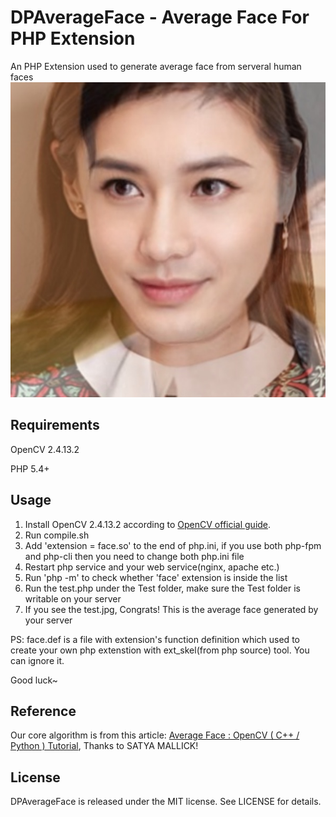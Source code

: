 DPAverageFace - Average Face For PHP Extension
===============

An PHP Extension used to generate average face from serveral human faces
![Output image](https://github.com/Xiaodupi108/DPAverageFace/raw/master/output/test.jpg)

Requirements
------------------
OpenCV 2.4.13.2

PHP 5.4+


Usage
------------------
1. Install OpenCV 2.4.13.2 according to [OpenCV official guide](http://docs.opencv.org/2.4/doc/tutorials/introduction/linux_install/linux_install.html).
2. Run compile.sh
3. Add 'extension = face.so' to the end of php.ini, if you use both php-fpm and php-cli then you need to change both php.ini file
4. Restart php service and your web service(nginx, apache etc.)
5. Run 'php -m' to check whether 'face' extension is inside the list
6. Run the test.php under the Test folder, make sure the Test folder is writable on your server
7. If you see the test.jpg, Congrats! This is the average face generated by your server

PS: face.def is a file with extension's function definition which used to create your own php extenstion with ext_skel(from php source) tool. You can ignore it.

Good luck~


Reference
------------------
Our core algorithm is from this article:
[Average Face : OpenCV ( C++ / Python ) Tutorial](http://www.learnopencv.com/average-face-opencv-c-python-tutorial/), Thanks to SATYA MALLICK!

License
----------
DPAverageFace is released under the MIT license. See LICENSE for details.